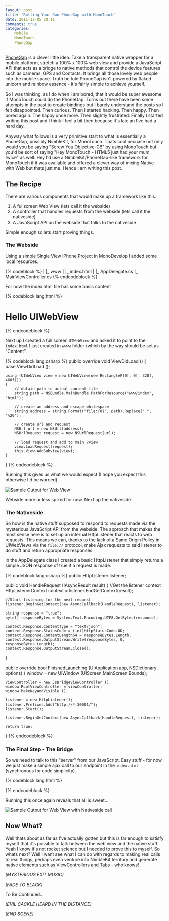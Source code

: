 ```yaml
---
layout: post
title: "Rolling Your Own PhoneGap with MonoTouch"
date: 2011-12-05 20:11
comments: true
categories:
    Mobile
    MonoTouch
    PhoneGap
---
```


[PhoneGap](http://phonegap.com/) is a clever little idea.  Take a transparent native wrapper for a mobile platform, stretch a 100% x 100% web view and provide a JavaScript API that acts as a bridge to native methods that control the device features such as cameras, GPS and Contacts.  It brings all those lovely web people into the mobile space.  Truth be told PhoneGap isn't powered by flaked unicorn and rainbow essence - it's fairly simple to achieve yourself.

<!-- more -->

So I was thinking, as I do when I am bored, that it would be super awesome if MonoTouch could do the PhoneGap.  Turns out there have been some attempts in the past to create bindings but I barely understand the posts so I felt disappointed.  Then curious.  Then I started hacking.  Then happy.  Then bored again.  The happy once more.  Then slightly frustrated.  Finally I started writing this post and I think I feel a bit tired because it's late an I've had a hard day.

Anyway what follows is a very primitive start to what is essentially a PhoneGap, possibly NimbleKit, for MonoTouch.  Thats cool becuase not only would you be saying "Screw You Objective-C!!" by using MonoTouch but you'd be sort of saying "Hey MonoTouch - HTML5 just had your mum, twice" as well.  Hey I'd use a NimbleKit/PhoneGap-like framework for MonoTouch if it was available and offered a clever way of mixing Native with Web but thats just me.  Hence I am writing this post.

## The Recipe

There are various components that would make up a framework like this.

1. A fullscreen Web View (lets call it the webside)
2. A controller that handles requests from the webside (lets call it the nativeside)
3. A JavaScript API on the webside that talks to the nativeside

Simple enough so lets start proving things.

### The Webside

Using a simple Single View iPhone Project in MonoDevelop I added some local resources.

{% codeblock %}
    |
    |_ www
    | |_ index.html
    |
    |_ AppDelegate.cs
    |_ MainViewController.cs
{% endcodeblock %}

For now the index.html file has some basic content

{% codeblock lang:html %}
<!DOCTYPE html>
<html>
    <head>
        <title></title>
    </head>
    <body>
        <h1>Hello UIWebView</h1>
    </body>
</html>
{% endcodeblock %}

Next up I created a full screen `UIWebView` and asked it to point to the `index.html` I just created in `wwww` folder (which by the way should be set as "Content".

{% codeblock lang:csharp %}
public override void ViewDidLoad ()
{
    base.ViewDidLoad ();

    using (UIWebView view = new UIWebView(new RectangleF(0f, 0f, 320f, 460f)))
    {
        // obtain path to actual content file
        string path = NSBundle.MainBundle.PathForResource("www/index", "html");

        // create an address and escape whitespace
        string address = string.Format("file:{0}", path).Replace(" ", "%20");

        // create url and request
        NSUrl url = new NSUrl(address);
        NSUrlRequest request = new NSUrlRequest(url);

        // load request and add to main ?view
        view.LoadRequest(request);
        this.View.AddSubview(view);
    }
}
{% endcodeblock %}

Running this gives us what we would expect (I hope you expect this otherwise I'd be worried).

![Sample Output for Web View](/images/blog/monotouch-phonegap/capture1.png)

Webside more or less spiked for now.  Next up the nativeside.

### The Nativeside

So how is the native stuff supposed to respond to requests made via the mysterious JavaScript API from the webside.  The approach that makes the most sense here is to set up an internal HttpListener that reacts to web requests.  This means we can, thanks to the lack of a Same Origin Policy in UIWebViews via the `file://` protocol, make Ajax requests to said listener to do stuff and return appropriate responses.

In the AppDelegate class I created a basic HttpListener that simply returns a simple JSON response of true if a request is made.

{% codeblock lang:csharp %}
public HttpListener listener;

public void HandleRequest (IAsyncResult result)
{
    //Get the listener context
    HttpListenerContext context = listener.EndGetContext(result);

    //Start listening for the next request
    listener.BeginGetContext(new AsyncCallback(HandleRequest), listener);

    string response = "true";
    byte[] responseBytes = System.Text.Encoding.UTF8.GetBytes(response);

    context.Response.ContentType = "text/json";
    context.Response.StatusCode = (int)HttpStatusCode.OK;
    context.Response.ContentLength64 = responseBytes.Length;
    context.Response.OutputStream.Write(responseBytes, 0, responseBytes.Length);
    context.Response.OutputStream.Close();
}

public override bool FinishedLaunching (UIApplication app, NSDictionary options)
{
    window = new UIWindow (UIScreen.MainScreen.Bounds);

    viewController = new JsBridgeViewController ();
    window.RootViewController = viewController;
    window.MakeKeyAndVisible ();

    listener = new HttpListener();
    listener.Prefixes.Add("http://*:30001/");
    listener.Start();

    listener.BeginGetContext(new AsyncCallback(HandleRequest), listener);

    return true;
}
{% endcodeblock %}

### The Final Step - The Bridge

So we need to talk to this "server" from our JavaScript.  Easy stuff - for now we just make a simple ajax call to our endpoint in the `index.html` (synchronous for code simplicity).

{% codeblock lang:html %}
<script type="text/javascript">
    var request = new XMLHttpRequest();
    request.open('GET','http://127.0.0.1:30001/', false);
    request.send();

    if(request.status == 200){
        alert(JSON.parse(request.responseText));
    }
    else{
        alert("Error");
    }

</script>
{% endcodeblock %}

Running this once again reveals that all is sweet...

![Sample Output for Web View with Nativeside call](/images/blog/monotouch-phonegap/capture2.png)

## Now What?

Well thats about as far as I've actually gotten but this is far enough to satisfy myself that it's possible to talk between the web view and the native stuff.  Yeah I know it's not rocket science but I needed to prove this to myself.  So whats next?  Well I want see what I can do with regards to making real calls to real things, perhaps even venture into NimbleKit territory and generate native elements such as ViewControllers and Tabs - who knows!

_(MYSTERIOUS EXIT MUSIC)_

_(FADE TO BLACK)_

To Be Continued...

_(EVIL CACKLE HEARD IN THE DISTANCE)_

_(END SCENE)_

